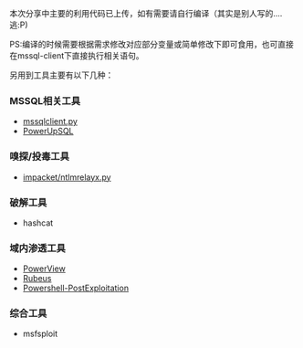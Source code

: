 本次分享中主要的利用代码已上传，如有需要请自行编译（其实是别人写的....逃:P)  

PS:编译的时候需要根据需求修改对应部分变量或简单修改下即可食用，也可直接在mssql-client下直接执行相关语句。  


另用到工具主要有以下几种：
### MSSQL相关工具
- [mssqlclient.py](https://github.com/SecureAuthCorp/impacket/blob/master/examples/mssqlclient.py)
- [PowerUpSQL](https://github.com/NetSPI/PowerUpSQL)

### 嗅探/投毒工具
- [impacket/ntlmrelayx.py](https://github.com/SecureAuthCorp/impacket/blob/master/examples/ntlmrelayx.py)

### 破解工具
- hashcat

### 域内渗透工具
- [PowerView](https://github.com/PowerShellMafia/PowerSploit/blob/master/Recon/PowerView.ps1)
- [Rubeus](https://github.com/GhostPack/Rubeus)
- [Powershell-PostExploitation](https://github.com/xpn/Powershell-PostExploitation)

### 综合工具
- msfsploit
